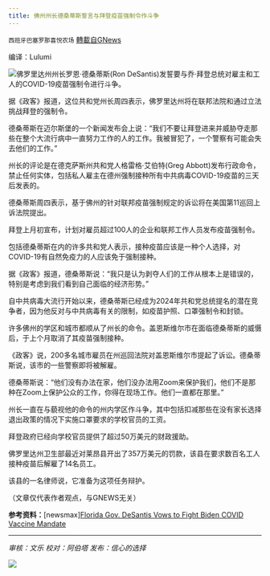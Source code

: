 ```yaml
---
title: 佛州州长德桑蒂斯誓言与拜登疫苗强制令作斗争
---
```

`西班牙巴塞罗那喜悦农场` [轉載自GNews](https://gnews.org/zh-hans/1598110/)

编译：Lulumi

![](https://assets.gnews.org/wp-content/uploads/2021/10/unknown-3-6.png)佛罗里达州州长罗恩·德桑蒂斯(Ron DeSantis)发誓要与乔·拜登总统对雇主和工人的COVID-19疫苗强制令进行斗争。

据《政客》报道，这位共和党州长周四表示，佛罗里达州将在联邦法院和通过立法挑战拜登的强制令。

德桑蒂斯在迈尔斯堡的一个新闻发布会上说：“我们不要让拜登进来并威胁夺走那些在整个大流行病中一直努力工作的人的工作。我被冒犯了，一个警察有可能会失去他们的工作。”

州长的评论是在德克萨斯州共和党人格雷格·艾伯特(Greg Abbott)发布行政命令，禁止任何实体，包括私人雇主在德州强制接种所有中共病毒COVID-19疫苗的三天后发表的。

德桑蒂斯周四表示，基于佛州的针对联邦疫苗强制规定的诉讼将在美国第11巡回上诉法院提出。

拜登上月初宣布，计划对雇员超过100人的企业和联邦工作人员发布疫苗强制令。

包括德桑蒂斯在内的许多共和党人表示，接种疫苗应该是一种个人选择，对COVID-19有自然免疫力的人应该免于强制接种。

据《政客》报道，德桑蒂斯说：“我只是认为剥夺人们的工作从根本上是错误的，特别是考虑到我们看到自己面临的经济形势。”

自中共病毒大流行开始以来，德桑蒂斯已经成为2024年共和党总统提名的潜在竞争者，因为他反对与中共病毒有关的限制，如疫苗护照、口罩强制令和封锁。

许多佛州的学区和城市都顺从了州长的命令。盖恩斯维尔市在面临德桑蒂斯的威慑后，于上个月取消了其疫苗强制接种。

《政客》说，200多名城市雇员在州巡回法院对盖恩斯维尔市提起了诉讼。德桑蒂斯说，该市的一些警察即将被解雇。

德桑蒂斯说：“他们没有办法在家，他们没办法用Zoom来保护我们，他们不是那种在Zoom上保护公众的工作，你得在现场工作。他们一直都在那里。”

州长一直在与藐视他的命令的州内学区作斗争，其中包括扣减那些在没有家长选择退出政策的情况下实施口罩要求的学校官员的工资。

拜登政府已经向学校官员提供了超过50万美元的财政援助。

佛罗里达州卫生部最近对莱昂县开出了357万美元的罚款，该县在要求数百名工人接种疫苗后解雇了14名员工。

该县的一名律师说，它准备为这项任务辩护。

（文章仅代表作者观点，与GNEWS无关）

**参考资料：**[newsmax][Florida Gov. DeSantis Vows to Fight Biden COVID Vaccine Mandate](https://www.newsmax.com/us/florida-desantis-biden-vaccine/2021/10/15/id/1040662/)

* * *

*审核：文乐
校对：阿伯塔
发布：信心的选择*

![](https://assets.gnews.org/wp-content/uploads/2021/10/GNEWS_CH.-1-1.jpeg)
